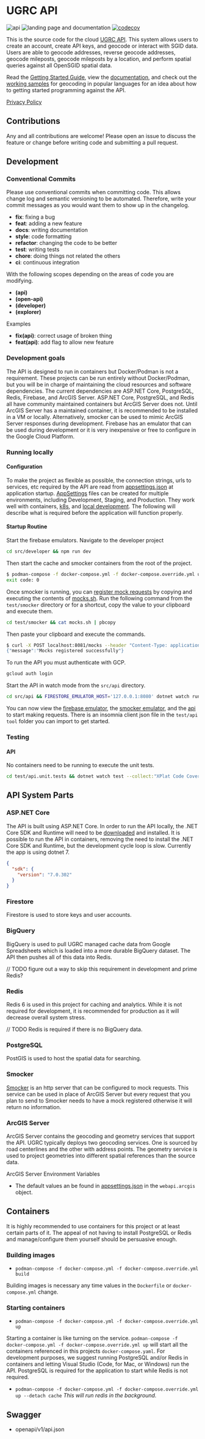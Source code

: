 # UGRC API

![api](https://github.com/agrc/api.mapserv.utah.gov/actions/workflows/push.api.yml/badge.svg?branch=development)
![landing page and documentation](https://github.com/agrc/api.mapserv.utah.gov/actions/workflows/push.explorer.yml/badge.svg?branch=development)
[![codecov](https://codecov.io/gh/agrc/api.mapserv.utah.gov/branch/development/graph/badge.svg)](https://codecov.io/gh/agrc/api.mapserv.utah.gov)

This is the source code for the cloud [UGRC API](https://ut-dts-agrc-web-api-dev.web.app/). This system allows users to create an account, create API keys, and geocode or interact with SGID data. Users are able to geocode addresses, reverse geocode addresses, geocode mileposts, geocode mileposts by a location, and perform spatial queries against all OpenSGID spatial data.

Read the [Getting Started Guide](https://ut-dts-agrc-web-api-dev.web.app/getting-started/), view the [documentation](https://ut-dts-agrc-web-api-dev.web.app/en/documentation/), and check out the [working samples](https://github.com/agrc/api.mapserv.utah.gov/tree/development/samples) for geocoding in popular languages for an idea about how to getting started programming against the API.

[Privacy Policy](https://ut-dts-agrc-web-api-dev.web.app/privacy-policy/)

## Contributions

Any and all contributions are welcome! Please open an issue to discuss the feature or change before writing code and submitting a pull request.

## Development

### Conventional Commits

Please use conventional commits when committing code. This allows change log and semantic versioning to be automated. Therefore, write your commit messages as you would want them to show up in the changelog.

- **fix**: fixing a bug
- **feat**: adding a new feature
- **docs**: writing documentation
- **style**: code formatting
- **refactor**: changing the code to be better
- **test**: writing tests
- **chore**: doing things not related the others
- **ci**: continuous integration

With the following scopes depending on the areas of code you are modifying.

- **(api)**
- **(open-api)**
- **(developer)**
- **(explorer)**

Examples

- **fix(api)**: correct usage of broken thing
- **feat(api)**: add flag to allow new feature

### Development goals

The API is designed to run in containers but Docker/Podman is not a requirement. These projects can be run entirely without Docker/Podman, but you will be in charge of maintaining the cloud resources and software dependencies. The current dependencies are ASP.NET Core, PostgreSQL, Redis, Firebase, and ArcGIS Server. ASP.NET Core, PostgreSQL, and Redis all have community maintained containers but ArcGIS Server does not. Until ArcGIS Server has a maintained container, it is recommended to be installed in a VM or locally. Alternatively, smocker can be used to mimic ArcGIS Server responses during development. Firebase has an emulator that can be used during development or it is very inexpensive or free to configure in the Google Cloud Platform.

### Running locally

#### Configuration

To make the project as flexible as possible, the connection strings, urls to services, etc required by the API are read from [appsettings.json](src/api/appsettings.json) at application startup. [AppSettings](https://docs.microsoft.com/en-us/aspnet/core/fundamentals/configuration/) files can be created for multiple environments, including Development, Staging, and Production. They work well with containers, [k8s](.kube/kube-deployment.yml), and [local development](src/api/appsettings.json). The following will describe what is required before the application will function properly.

#### Startup Routine

Start the firebase emulators. Navigate to the developer project

```sh
cd src/developer && npm run dev
```

Then start the cache and smocker containers from the root of the project.

```sh
$ podman-compose -f docker-compose.yml -f docker-compose.override.yml up cache smocker --detach --force
exit code: 0
```

Once smocker is running, you can [register mock requests](test/smocker/readme.md) by copying and executing the contents of [mocks.sh](test/smocker/mocks.sh). Run the following command from the `test/smocker` directory or for a shortcut, copy the value to your clipboard and execute them.

```sh
cd test/smocker && cat mocks.sh | pbcopy
```

Then paste your clipboard and execute the commands.

```sh
$ curl -X POST localhost:8081/mocks --header "Content-Type: application/x-yaml" --data-binary "@AddressPoints.findAddressCandidates.yml
{"message":"Mocks registered successfully"}
```

To run the API you must authenticate with GCP.

```sh
gcloud auth login
```

Start the API in watch mode from the `src/api` directory.

```sh
cd src/api && FIRESTORE_EMULATOR_HOST='127.0.0.1:8080' dotnet watch run
```

You can now view the [firebase emulator](http://localhost:4000/), the [smocker emulator](http://localhost:8081/), and the [api](http://localhost:1337/) to start making requests. There is an insomnia client json file in the `test/api tool` folder you can import to get started.

### Testing

#### API

No containers need to be running to execute the unit tests.

```sh
cd test/api.unit.tests && dotnet watch test --collect:"XPlat Code Coverage"
```

## API System Parts

### ASP.NET Core

The API is built using ASP.NET Core. In order to run the API locally, the .NET Core SDK and Runtime will need to be [downloaded](https://www.microsoft.com/net/download) and installed. It is possible to run the API in containers, removing the need to install the .NET Core SDK and Runtime, but the development cycle loop is slow. Currently the app is using dotnet 7.

```json
{
  "sdk": {
    "version": "7.0.302"
  }
}
```

### Firestore

Firestore is used to store keys and user accounts.

### BigQuery

BigQuery is used to pull UGRC managed cache data from Google Spreadsheets which is loaded into a more durable BigQuery dataset. The API then pushes all of this data into Redis.

// TODO figure out a way to skip this requirement in development and prime Redis?

### Redis

Redis 6 is used in this project for caching and analytics. While it is not required for development, it is recommended for production as it will decrease overall system stress.

// TODO Redis is required if there is no BigQuery data.

### PostgreSQL

PostGIS is used to host the spatial data for searching.

### Smocker

[Smocker](https://github.com/Thiht/smocker) is an http server that can be configured to mock requests. This service can be used in place of ArcGIS Server but every request that you plan to send to Smocker needs to have a mock registered otherwise it will return no information.

### ArcGIS Server

ArcGIS Server contains the geocoding and geometry services that support the API. UGRC typically deploys two geocoding services. One is sourced by road centerlines and the other with address points. The geometry service is used to project geometries into different spatial references than the source data.

ArcGIS Server Environment Variables

- The default values an be found in [appsettings.json](src/api/appsettings.json) in the `webapi.arcgis` object.

## Containers

It is highly recommended to use containers for this project or at least certain parts of it. The appeal of not having to install PostgreSQL or Redis and manage/configure them yourself should be persuasive enough.

### Building images

- `podman-compose -f docker-compose.yml -f docker-compose.override.yml build`

Building images is necessary any time values in the `Dockerfile` or `docker-compose.yml` change.

### Starting containers

- `podman-compose -f docker-compose.yml -f docker-compose.override.yml up`

Starting a container is like turning on the service. `podman-compose -f docker-compose.yml -f docker-compose.override.yml up` will start all the containers referenced in this projects `docker-compose.yaml`. For development purposes, we suggest running PostgreSQL and/or Redis in containers and letting Visual Studio (Code, for Mac, or Windows) run the API. PostgreSQL is required for the application to start while Redis is not required.

- `podman-compose -f docker-compose.yml -f docker-compose.override.yml up --detach cache` _This will run redis in the background._

## Swagger

- openapi/v1/api.json
